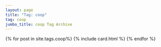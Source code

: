 ```yaml
---
layout: page
title: "Tag: coop"
tag: coop
jumbo_title: coop Tag Archive
---
```

<div class="row">
{% for post in site.tags.coop%}
{% include card.html %}
{% endfor %}
</div>